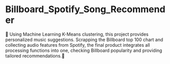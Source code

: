 # Billboard_Spotify_Song_Recommender
🎵 Using Machine Learning K-Means clustering, this project provides personalized music suggestions. Scrapping the Billboard top 100 chart and collecting audio features from Spotify, the final product integrates all processing functions into one, checking Billboard popularity and providing tailored recommendations.🎼
